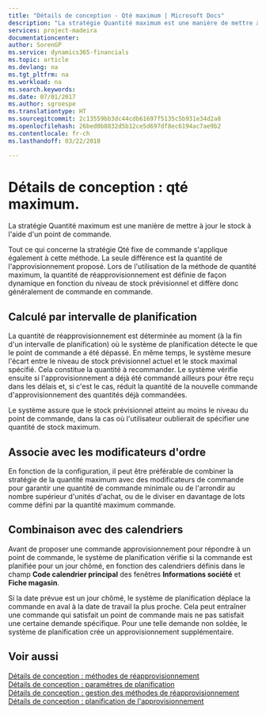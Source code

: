 ```yaml
---
title: "Détails de conception - Qté maximum | Microsoft Docs"
description: "La stratégie Quantité maximum est une manière de mettre à jour le stock à l'aide d'un point de commande."
services: project-madeira
documentationcenter: 
author: SorenGP
ms.service: dynamics365-financials
ms.topic: article
ms.devlang: na
ms.tgt_pltfrm: na
ms.workload: na
ms.search.keywords: 
ms.date: 07/01/2017
ms.author: sgroespe
ms.translationtype: HT
ms.sourcegitcommit: 2c13559bb3dc44cdb61697f5135c5b931e34d2a8
ms.openlocfilehash: 26bed0b8832d5b12ce5d697df8ec6194ac7ae9b2
ms.contentlocale: fr-ch
ms.lasthandoff: 03/22/2018

---
```

# <a name="design-details-maximum-qty"></a>Détails de conception : qté maximum.
La stratégie Quantité maximum est une manière de mettre à jour le stock à l'aide d'un point de commande.  
  
 Tout ce qui concerne la stratégie Qté fixe de commande s'applique également à cette méthode. La seule différence est la quantité de l'approvisionnement proposé. Lors de l'utilisation de la méthode de quantité maximum, la quantité de réapprovisionnement est définie de façon dynamique en fonction du niveau de stock prévisionnel et diffère donc généralement de commande en commande.  
  
## <a name="calculated-per-time-bucket"></a>Calculé par intervalle de planification  
 La quantité de réapprovisionnement est déterminée au moment (à la fin d'un intervalle de planification) où le système de planification détecte le que le point de commande a été dépassé. En même temps, le système mesure l'écart entre le niveau de stock prévisionnel actuel et le stock maximal spécifié. Cela constitue la quantité à recommander. Le système vérifie ensuite si l'approvisionnement a déjà été commandé ailleurs pour être reçu dans les délais et, si c'est le cas, réduit la quantité de la nouvelle commande d'approvisionnement des quantités déjà commandées.  
  
 Le système assure que le stock prévisionnel atteint au moins le niveau du point de commande, dans la cas où l'utilisateur oublierait de spécifier une quantité de stock maximum.  
  
## <a name="combines-with-order-modifiers"></a>Associe avec les modificateurs d'ordre  
 En fonction de la configuration, il peut être préférable de combiner la stratégie de la quantité maximum avec des modificateurs de commande pour garantir une quantité de commande minimale ou de l'arrondir au nombre supérieur d'unités d'achat, ou de le diviser en davantage de lots comme défini par la quantité maximum commande.  
  
## <a name="combines-with-calendars"></a>Combinaison avec des calendriers  
 Avant de proposer une commande approvisionnement pour répondre à un point de commande, le système de planification vérifie si la commande est planifiée pour un jour chômé, en fonction des calendriers définis dans le champ **Code calendrier principal** des fenêtres **Informations société** et **Fiche magasin**.  
  
 Si la date prévue est un jour chômé, le système de planification déplace la commande en aval à la date de travail la plus proche. Cela peut entraîner une commande qui satisfait un point de commande mais ne pas satisfait une certaine demande spécifique. Pour une telle demande non soldée, le système de planification crée un approvisionnement supplémentaire.  
  
## <a name="see-also"></a>Voir aussi  
 [Détails de conception : méthodes de réapprovisionnement](design-details-reordering-policies.md)   
 [Détails de conception : paramètres de planification](design-details-planning-parameters.md)   
 [Détails de conception : gestion des méthodes de réapprovisionnement](design-details-handling-reordering-policies.md)   
 [Détails de conception : planification de l'approvisionnement](design-details-supply-planning.md)
